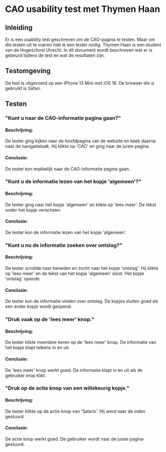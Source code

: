 # CAO usability test met Thymen Haan

## Inleiding

Er is een usability test geschreven om de CAO-pagina te testen. Maar om die testen uit te voeren heb ik een tester
nodig. Thymen Haan is een student van de Hogeschool Utrecht. In dit document wordt beschreven wat er is gebeurd tijdens
de test en wat de resultaten zijn.

## Testomgeving

De test is uitgevoerd op een iPhone 13 Mini met iOS 18. De browser die is gebruikt is Safari.

## Testen

### "Kunt u naar de CAO-informatie pagina gaan?"

#### Beschrijving:

De tester ging kijken naar de hoofdpagina van de website en keek daarna naar de navigatiebalk. Hij klikte op 'CAO' en
ging naar de juiste pagina.

#### Conclusie:

De tester kon makkelijk naar de CAO-informatie pagina gaan.

### "Kunt u de informatie lezen van het kopje 'algemeen'?"

#### Beschrijving:

De tester ging naar het kopje 'algemeen' en klikte op 'lees meer'. De tekst onder het kopje verscheen.

#### Conclusie:

De tester kon de informatie lezen van het kopje 'algemeen'.

### "Kunt u nu de informatie zoeken over ontslag?"

#### Beschrijving:

De tester scrollde naar beneden en zocht naar het kopje 'ontslag'. Hij klikte op 'lees meer' en de tekst van het kopje
'algemeen' sloot. Het kopje 'ontslag' opende.

#### Conclusie:

De tester kon de informatie vinden over ontslag. De kopjes sluiten goed als een ander kopje wordt geopend.

### "Druk vaak op de 'lees meer' knop."

#### Beschrijving:

De tester klikte meerdere keren op de 'lees meer' knop. De informatie van het kopje klapt telkens in en uit.

#### Conclusie:

De 'lees meer' knop werkt goed. De informatie klapt in en uit als de gebruiker erop klikt.

### "Druk op de actie knop van een willekeurig kopje."

#### Beschrijving:

De tester klikte op de actie knop van 'Salaris'. Hij werd naar de index gestuurd.

#### Conclusie:

De actie knop werkt goed. De gebruiker wordt naar de juiste pagina gestuurd.
